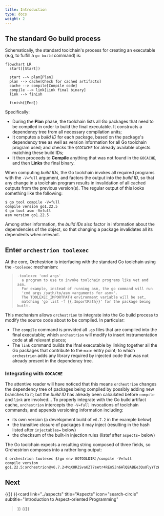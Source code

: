 ```yaml
---
title: Introduction
type: docs
weight: 2
---
```


## The standard Go build process

Schematically, the standard toolchain's process for creating an executable (e.g,
to fulfill a `go build` command) is:

```mermaid
flowchart LR
  start([Start])

  start --> plan[Plan]
  plan --> cache[Check for cached artifacts]
  cache --> compile[Compile code]
  compile --> link[Link final binary]
  link --> finish

  finish([End])
```

Specifically:
- During the **Plan** phase, the toolchain lists all Go packages that need to be
  compiled in order to build the final executable. It constructs a dependency
  tree from all necessary compilation units;
- It computes a _build ID_ for each package, based on the package's dependency
  tree as well as version information for all Go toolchain program used; and
  checks the `$GOCACHE` for already available objects matching these build IDs;
- It then proceeds to **Compile** anything that was not found in the `GOCACHE`,
  and then **Links** the final binary.

When computing _build IDs_, the Go toolchain invokes all required programs
with the `-V=full` argument, and factors the output into the _build ID_, so that
any change in a toolchain program results in invalidation of all cached outputs
from the previous version(s). The regular output of this looks something like
the following:
```console
$ go tool compile -V=full
compile version go1.22.5
$ go tool asm -V=full
asm version go1.22.5
```

Among other information, the _build IDs_ also factor in information about the
dependencies of the object, so that changing a package invalidates all its
dependents when relevant.

## Enter `orchestrion toolexec`

At the core, Orchestrion is interfacing with the standard Go toolchain using the
`-toolexec` mechanism:

> ```
> -toolexec 'cmd args'
> 	a program to use to invoke toolchain programs like vet and asm.
> 	For example, instead of running asm, the go command will run
> 	'cmd args /path/to/asm <arguments for asm>'.
> 	The TOOLEXEC_IMPORTPATH environment variable will be set,
> 	matching 'go list -f {{.ImportPath}}' for the package being built.
> ```

This mechanism allows `orchestrion` to integrate into the Go build process to
modify the source code about to be compiled. In particular:

- The `compile` command is provided all `.go` files that are compiled into the
  final executable; which `orchestrion` will modify to insert instrumentation
  code at all relevant places;
- The `link` command builds the ifnal executable by linking together all the Go
  packages that contribute to the `main` entry point; to which `orchestrion`
  adds any library required by injected code that was not already present in the
  dependency tree.

### Integrating with `GOCACHE`

The attentive reader will have noticed that this means `orchestrion` changes the
dependency tree of packages being compiled by possibly adding new branches to
it; but the _build ID_ has already been calculated before `compile` and `link`
are involved... To properly integrate with the Go build artifact cache,
`orchestrion` intercepts the `-V=full` invocations of toolchain commands, and
appends versioning information including:
- its own version (a development build of `v0.7.2` in the example below)
- the transitive closure of packages it may inject (resulting in the hash listed
  after `injectables=` below)
- the checksum of the built-in injection rules (listef after `aspects=` below)

The Go toolchain expects a resulting string composed of three fields, so
Orchestrion composes into a rather long output:

```shell
$ orchestrion toolexec $(go env GOTOOLDIR)/compile -V=full
compile version go1.22.5:orchestrion@v0.7.2+MqXURZSvaKZl7setr4REn5Jn6AlQBABEe3QuUlyYTzW4yJ2XhUTMdsUnd1xjjnvTSxcV76mP7mquaAQCo7nwow==;injectables=lGUc8QV91HuOK1yWcSxkfmUFLQbKekTyy0eANpJE0rmeGmHR5D61VXn04/XX2kjuPbo8Nrdo+dFBmKPgpKV9jQ==;aspects=sha512:M1yO7gdlnh5Uy2ySDJZp1/QbFL97hY5HGKHYpIq2r561weEn4pAbseW7yBGNuQAP8lTpY4Id8M5jC1ItvVcj2w==
```

## Next

{{<cards>}}
  {{<card
    link="../aspects"
    title="Aspects"
    icon="search-circle"
    subtitle="Introduction to Aspect-oriented Programming"
  >}}
{{</cards>}}
